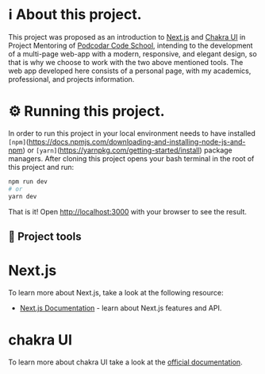# :information_source: About this project.
This project was proposed as an introduction to [Next.js](https://nextjs.org/) and [Chakra UI](https://chakra-ui.com/) in Project Mentoring of [Podcodar Code School](https://podcodar.com/), intending to the development of a multi-page web-app with a modern, responsive, and elegant design, so that is why we choose to work with the two above mentioned tools.
The web app developed here consists of a personal page, with my academics, professional, and projects information.

# :gear: Running this project.
In order to run this project in your local environment needs to have installed `[npm]`(https://docs.npmjs.com/downloading-and-installing-node-js-and-npm) or
`[yarn]`(https://yarnpkg.com/getting-started/install) package managers. After cloning this project opens your bash terminal in the root of this project and run:

```bash
npm run dev
# or
yarn dev
```
That is it! Open [http://localhost:3000](http://localhost:3000) with your browser to see the result.

## :toolbox: Project tools
 # Next.js
  To learn more about Next.js, take a look at the following resource:
  - [Next.js Documentation](https://nextjs.org/docs) - learn about Next.js features and API.
 # chakra UI
  To learn more about chakra UI take a look at the [official documentation](https://chakra-ui.com/docs/getting-started).
